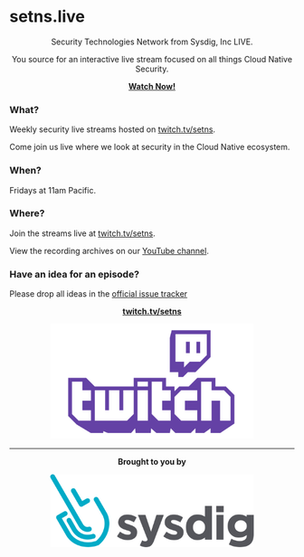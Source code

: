 # setns.live 

<center>

Security Technologies Network from Sysdig, Inc LIVE. 

You source for an interactive live stream focused on all things Cloud Native Security.

</center>

<p align="center"><b><a href="https://bit.ly/2RHM4MG">Watch Now!</a></b></p>

### What?

Weekly security live streams hosted on [twitch.tv/setns](https://bit.ly/2RHM4MG).

Come join us live where we look at security in the Cloud Native ecosystem.

### When?

Fridays at 11am Pacific.

### Where?

Join the streams live at [twitch.tv/setns](https://bit.ly/2RHM4MG).

View the recording archives on our [YouTube channel](https://bit.ly/2Vd9prT). 

### Have an idea for an episode?

Please drop all ideas in the [official issue tracker](https://github.com/setns/live/issues)

<p align="center"><b><a href="https://bit.ly/2RHM4MG">twitch.tv/setns</a></b></p>
<p align="center"><a href="https://bit.ly/2K479wO"><img src="img/Twitch.png" width="360"></a></p>


<hr>

<p align="center"><b>Brought to you by</b></p>

<p align="center"><a href="https://bit.ly/2K479wO"><img src="img/SysdigLogo.png" width="360"></a></p>
